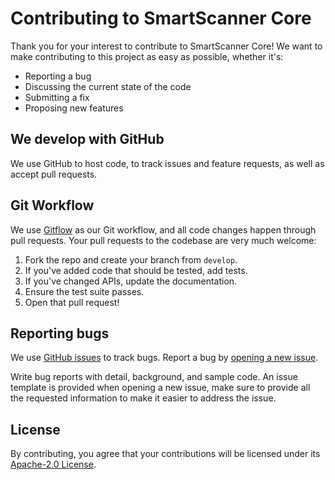 # Contributing to SmartScanner Core

Thank you for your interest to contribute to SmartScanner Core! We want to make contributing to this project as easy as possible, whether it's:

- Reporting a bug
- Discussing the current state of the code
- Submitting a fix
- Proposing new features

## We develop with GitHub

We use GitHub to host code, to track issues and feature requests, as well as accept pull requests.

## Git Workflow

We use [Gitflow](https://www.atlassian.com/git/tutorials/comparing-workflows/gitflow-workflow) as our Git workflow, and all code changes happen through pull requests. Your pull requests to the codebase are very much welcome:

1. Fork the repo and create your branch from `develop`.
1. If you've added code that should be tested, add tests.
1. If you've changed APIs, update the documentation.
1. Ensure the test suite passes.
1. Open that pull request!

## Reporting bugs

We use [GitHub issues](https://github.com/idpass/smartscanner-core/issues) to track bugs. Report a bug by [opening a new issue](https://github.com/idpass/smartscanner-core/issues/new).

Write bug reports with detail, background, and sample code. An issue template is provided when opening a new issue, make sure to provide all the requested information to make it easier to address the issue.

## License

By contributing, you agree that your contributions will be licensed under its [Apache-2.0 License](LICENSE).
